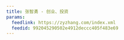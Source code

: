 ```yaml
---
title: 张智勇 - 创业、投资
params:
  feedlink: https://zyzhang.com/index.xml
  feedid: 992045290502e4912deccc405f483e69
---
```

